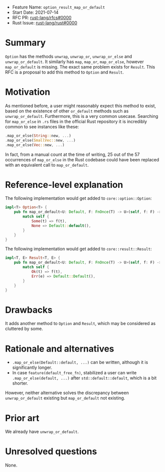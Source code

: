 - Feature Name: `option_result_map_or_default`
- Start Date: 2021-07-14
- RFC PR: [rust-lang/rfcs#0000](https://github.com/rust-lang/rfcs/pull/0000)
- Rust Issue: [rust-lang/rust#0000](https://github.com/rust-lang/rust/issues/0000)

# Summary
[summary]: #summary

`Option` has the methods `unwrap`, `unwrap_or`, `unwrap_or_else` and `unwrap_or_default`. It
similarly has `map`, `map_or`, `map_or_else`, however `map_or_default` is missing. The exact same
problem exists for `Result`. This RFC is a proposal to add this method to `Option` and `Result`.

# Motivation
[motivation]: #motivation

As mentioned before, a user might reasonably expect this method to exist, based on the existence of
other `or_default` methods such as `unwrap_or_default`. Furthermore, this is a very common usecase.
Searching for `map_or_else` in `.rs` files in the official Rust repository it is incredibly common
to see instances like these:

```rust
.map_or_else(String::new, ...)
.map_or_else(SmallVec::new, ...)
.map_or_else(Vec::new, ...)
```

In fact, from a manual count at the time of writing, 25 out of the 57 occurrences of `map_or_else`
in the Rust codebase could have been replaced with an equivalent call to `map_or_default`.

# Reference-level explanation
[reference-level-explanation]: #reference-level-explanation

The following implementation would get added to `core::option::Option`:

```rust
impl<T> Option<T> {
    pub fn map_or_default<U: Default, F: FnOnce(T) -> U>(self, f: F) -> U {
        match self {
            Some(t) => f(t),
            None => Default::default(),
        }
    }
}
```

The following implementation would get added to `core::result::Result`:

```rust
impl<T, E> Result<T, E> {
    pub fn map_or_default<U: Default, F: FnOnce(T) -> U>(self, f: F) -> U {
        match self {
            Ok(t) => f(t),
            Err(e) => Default::Default(),
        }
    }
}
```

# Drawbacks
[drawbacks]: #drawbacks

It adds another method to `Option` and `Result`, which may be considered as cluttered by some.

# Rationale and alternatives
[rationale-and-alternatives]: #rationale-and-alternatives

 - `.map_or_else(Default::default, ...)` can be written, although it is significantly longer.
 - In case `feature(default_free_fn)`, stabilized a user can write `.map_or_else(default, ...)`
   after `std::default::default`, which is a bit shorter.
   
However, neither alternative solves the discrepancy between `unwrap_or_default` existing but 
`map_or_default` not existing.

# Prior art
[prior-art]: #prior-art

We already have `unwrap_or_default`.

# Unresolved questions
[unresolved-questions]: #unresolved-questions

None.
